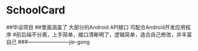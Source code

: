 # SchoolCard
##毕设项目
##里面涵盖了 大部分的Android API接口 可配合Android开发应用程序
#前后端不分离，上手简单，接口清晰明了，逻辑简单，适合自己修改，并丰富自己
###————————jie-gong
